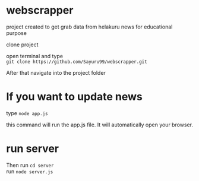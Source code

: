 # webscrapper
 project created to get grab data from helakuru news for educational purpose  
 
 clone project  
 
 open terminal and type   
 `git clone https://github.com/Sayuru99/webscrapper.git`  
 
 After that navigate into the project folder  
  # If you want to update news
 type ```node app.js```   
 
 this command will run the app.js file. It will automatically open your browser.    
 
# run server
 Then run ```cd server```  
 run ```node server.js```
